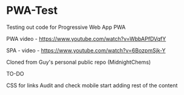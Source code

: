 # PWA-Test
Testing out code for Progressive Web App PWA

PWA video - https://www.youtube.com/watch?v=WbbAPfDVqfY

SPA - video - https://www.youtube.com/watch?v=6BozpmSjk-Y


Cloned from Guy's personal public repo (MidnightChems)


TO-DO

CSS for links
Audit and check mobile
start adding rest of the content
